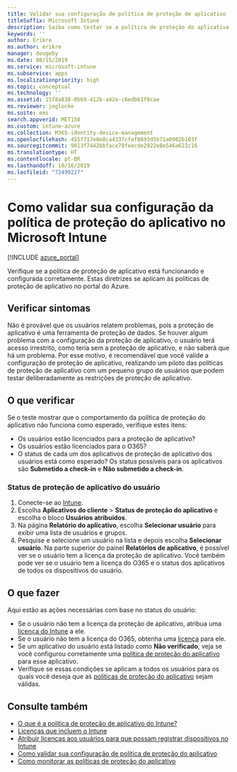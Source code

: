 ```yaml
---
title: Validar sua configuração de política de proteção de aplicativo
titleSuffix: Microsoft Intune
description: Saiba como testar se a política de proteção do aplicativo está configurada e funcionando corretamente no Microsoft Intune.
keywords: ''
author: Erikre
ms.author: erikre
manager: dougeby
ms.date: 08/15/2019
ms.service: microsoft-intune
ms.subservice: apps
ms.localizationpriority: high
ms.topic: conceptual
ms.technology: ''
ms.assetid: 15f8a838-0b69-412b-a42e-c6edb61f0cae
ms.reviewer: joglocke
ms.suite: ems
search.appverid: MET150
ms.custom: intune-azure
ms.collection: M365-identity-device-management
ms.openlocfilehash: 455f717e0e8ca4337cfef8693d5b71a0902b103f
ms.sourcegitcommit: 9013f7442bbface78feecde2922e8e546a622c16
ms.translationtype: HT
ms.contentlocale: pt-BR
ms.lasthandoff: 10/16/2019
ms.locfileid: "72499227"
---
```

# <a name="how-to-validate-your-app-protection-policy-setup-in-microsoft-intune"></a>Como validar sua configuração da política de proteção do aplicativo no Microsoft Intune

[!INCLUDE [azure_portal](../includes/azure_portal.md)]

Verifique se a política de proteção de aplicativo está funcionando e configurada corretamente. Estas diretrizes se aplicam às políticas de proteção de aplicativo no portal do Azure.

## <a name="checking-for-symptoms"></a>Verificar sintomas
Não é provável que os usuários relatem problemas, pois a proteção de aplicativo é uma ferramenta de proteção de dados. Se houver algum problema com a configuração da proteção de aplicativo, o usuário terá acesso irrestrito, como teria sem a proteção de aplicativo, e não saberá que há um problema. Por esse motivo, é recomendável que você valide a configuração de proteção de aplicativo, realizando um piloto das políticas de proteção de aplicativo com um pequeno grupo de usuários que podem testar deliberadamente as restrições de proteção de aplicativo.

## <a name="what-to-check"></a>O que verificar

Se o teste mostrar que o comportamento da política de proteção do aplicativo não funciona como esperado, verifique estes itens:

- Os usuários estão licenciados para a proteção de aplicativo?
- Os usuários estão licenciados para o O365?
- O status de cada um dos aplicativos de proteção de aplicativo dos usuários está como esperado? Os status possíveis para os aplicativos são **Submetido a check-in** e **Não submetido a check-in**.

### <a name="user-app-protection-status"></a>Status de proteção de aplicativo do usuário
1. Conecte-se ao [Intune](https://go.microsoft.com/fwlink/?linkid=2090973).
3. Escolha **Aplicativos do cliente** >  **Status de proteção do aplicativo** e escolha o bloco **Usuários atribuídos**. 
4. Na página **Relatório do aplicativo**, escolha **Selecionar usuário** para exibir uma lista de usuários e grupos. 
5. Pesquise e selecione um usuário na lista e depois escolha **Selecionar usuário**. Na parte superior do painel **Relatórios de aplicativo**, é possível ver se o usuário tem a licença da proteção de aplicativo. Você também pode ver se o usuário tem a licença do O365 e o status dos aplicativos de todos os dispositivos do usuário.

## <a name="what-to-do"></a>O que fazer
Aqui estão as ações necessárias com base no status do usuário:

- Se o usuário não tem a licença da proteção de aplicativo, atribua uma [licença do Intune](../fundamentals/licenses.md) a ele.
- Se o usuário não tem a licença do O365, obtenha uma [licença](../fundamentals/licenses.md) para ele.
- Se um aplicativo do usuário está listado como **Não verificado**, veja se você configurou corretamente uma [política de proteção do aplicativo](app-protection-policies-validate.md) para esse aplicativo.
- Verifique se essas condições se aplicam a todos os usuários para os quais você deseja que as [políticas de proteção do aplicativo](app-protection-policies-monitor.md) sejam válidas.

## <a name="see-also"></a>Consulte também

- [O que é a política de proteção de aplicativo do Intune?](app-protection-policies.md)
- [Licenças que incluem o Intune](../fundamentals/licenses.md)
- [Atribuir licenças aos usuários para que possam registrar dispositivos no Intune](../fundamentals/licenses-assign.md)
- [Como validar sua configuração de política de proteção do aplicativo](app-protection-policies-validate.md)
- [Como monitorar as políticas de proteção do aplicativo](app-protection-policies-monitor.md)

